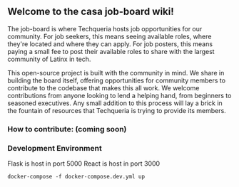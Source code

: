 ## Welcome to the casa job-board wiki!

The job-board is where Techqueria hosts job opportunities for our community. For job seekers, this means seeing available roles, where they're located and where they can apply. For job posters, this means paying a small fee to post their available roles to share with the largest community of Latinx in tech.

This open-source project is built with the community in mind. We share in building the board itself, offering opportunities for community members to contribute to the codebase that makes this all work. We welcome contributions from anyone looking to lend a helping hand, from beginners to seasoned executives. Any small addition to this process will lay a brick in the fountain of resources that Techqueria is trying to provide its members.

### How to contribute: (coming soon)

### Development Environment

Flask is host in port 5000
React is host in port 3000

`docker-compose -f docker-compose.dev.yml up` 
